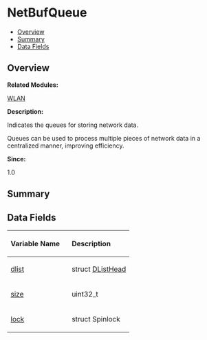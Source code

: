# NetBufQueue<a name="ZH-CN_TOPIC_0000001055678102"></a>

-   [Overview](#section834705767165632)
-   [Summary](#section1547105223165632)
-   [Data Fields](#pub-attribs)

## **Overview**<a name="section834705767165632"></a>

**Related Modules:**

[WLAN](WLAN.md)

**Description:**

Indicates the queues for storing network data. 

Queues can be used to process multiple pieces of network data in a centralized manner, improving efficiency.

**Since:**

1.0

## **Summary**<a name="section1547105223165632"></a>

## Data Fields<a name="pub-attribs"></a>

<a name="table583821857165632"></a>
<table><thead align="left"><tr id="row193534090165632"><th class="cellrowborder" valign="top" width="50%" id="mcps1.1.3.1.1"><p id="p506843694165632"><a name="p506843694165632"></a><a name="p506843694165632"></a>Variable Name</p>
</th>
<th class="cellrowborder" valign="top" width="50%" id="mcps1.1.3.1.2"><p id="p1044687201165632"><a name="p1044687201165632"></a><a name="p1044687201165632"></a>Description</p>
</th>
</tr>
</thead>
<tbody><tr id="row1035982233165632"><td class="cellrowborder" valign="top" width="50%" headers="mcps1.1.3.1.1 "><p id="p758213022165632"><a name="p758213022165632"></a><a name="p758213022165632"></a><a href="WLAN.md#ga473ab87a57006bb6ed69c5e5ea666f5c">dlist</a></p>
</td>
<td class="cellrowborder" valign="top" width="50%" headers="mcps1.1.3.1.2 "><p id="p1187630885165632"><a name="p1187630885165632"></a><a name="p1187630885165632"></a>struct <a href="DListHead.md">DListHead</a> </p>
</td>
</tr>
<tr id="row1320195716165632"><td class="cellrowborder" valign="top" width="50%" headers="mcps1.1.3.1.1 "><p id="p1806592447165632"><a name="p1806592447165632"></a><a name="p1806592447165632"></a><a href="WLAN.md#gab8e922b274e1854731b5fd22d8dde62d">size</a></p>
</td>
<td class="cellrowborder" valign="top" width="50%" headers="mcps1.1.3.1.2 "><p id="p154065019165632"><a name="p154065019165632"></a><a name="p154065019165632"></a>uint32_t </p>
</td>
</tr>
<tr id="row919110129165632"><td class="cellrowborder" valign="top" width="50%" headers="mcps1.1.3.1.1 "><p id="p1970290096165632"><a name="p1970290096165632"></a><a name="p1970290096165632"></a><a href="WLAN.md#gadd22ee64f7d9703d6c4cde54b512aaa0">lock</a></p>
</td>
<td class="cellrowborder" valign="top" width="50%" headers="mcps1.1.3.1.2 "><p id="p247766835165632"><a name="p247766835165632"></a><a name="p247766835165632"></a>struct Spinlock </p>
</td>
</tr>
</tbody>
</table>

